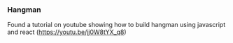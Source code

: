 ### Hangman

Found a tutorial on youtube showing how to build hangman using javascript and react (https://youtu.be/jj0W8tYX_q8)
